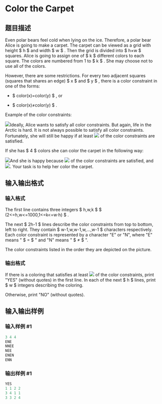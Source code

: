 # Color the Carpet

## 题目描述

Even polar bears feel cold when lying on the ice. Therefore, a polar bear Alice is going to make a carpet. The carpet can be viewed as a grid with height $ h $ and width $ w $ . Then the grid is divided into $ h×w $ squares. Alice is going to assign one of $ k $ different colors to each square. The colors are numbered from 1 to $ k $ . She may choose not to use all of the colors.

However, there are some restrictions. For every two adjacent squares (squares that shares an edge) $ x $ and $ y $ , there is a color constraint in one of the forms:

- $ color(x)=color(y) $ , or

- $ color(x)≠color(y) $ .

Example of the color constraints:

![](https://cdn.luogu.com.cn/upload/vjudge_pic/CF297D/535d1d4ec9a1bcb4f1f5ac12060cde0f65471360.png)Ideally, Alice wants to satisfy all color constraints. But again, life in the Arctic is hard. It is not always possible to satisfy all color constraints. Fortunately, she will still be happy if at least ![](https://cdn.luogu.com.cn/upload/vjudge_pic/CF297D/c7b5e8f543c3882ba6f2a662e01781b4de30f8c7.png) of the color constraints are satisfied.

If she has $ 4 $ colors she can color the carpet in the following way:

![](https://cdn.luogu.com.cn/upload/vjudge_pic/CF297D/84535e9e280c4fb80d9cbe6a8b779a69a879098d.png)And she is happy because ![](https://cdn.luogu.com.cn/upload/vjudge_pic/CF297D/050547ba0080dee4ce4e2010a283122ee46b002c.png) of the color constraints are satisfied, and ![](https://cdn.luogu.com.cn/upload/vjudge_pic/CF297D/93a2fe0ea2a5cac28f71987aac7a9527d1566697.png). Your task is to help her color the carpet.

## 输入输出格式

### 输入格式

The first line contains three integers $ h,w,k $ $ (2<=h,w<=1000,1<=k<=w·h) $ .

The next $ 2h-1 $ lines describe the color constraints from top to bottom, left to right. They contain $ w-1,w,w-1,w,...,w-1 $ characters respectively. Each color constraint is represented by a character "E" or "N", where "E" means " $ = $ " and "N" means " $ ≠ $ ".

The color constraints listed in the order they are depicted on the picture.

### 输出格式

If there is a coloring that satisfies at least ![](https://cdn.luogu.com.cn/upload/vjudge_pic/CF297D/c7b5e8f543c3882ba6f2a662e01781b4de30f8c7.png) of the color constraints, print "YES" (without quotes) in the first line. In each of the next $ h $ lines, print $ w $ integers describing the coloring.

Otherwise, print "NO" (without quotes).

## 输入输出样例

### 输入样例 #1

```cpp
3 4 4
ENE
NNEE
NEE
ENEN
ENN

```
### 输出样例 #1

```cpp
YES
1 1 2 2
3 4 1 1
3 3 2 4
```


